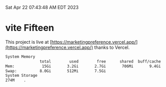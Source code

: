 Sat Apr 22 07:43:48 AM EDT 2023

# vite Fifteen


This project is live at [https://marketingpreference.vercel.app/](https://marketingpreference.vercel.app/) thanks to Vercel.

```bash
System Memory
               total        used        free      shared  buff/cache   available
Mem:            15Gi       3.2Gi       2.7Gi       706Mi       9.4Gi        10Gi
Swap:          8.0Gi       512Mi       7.5Gi
System Storage
274M	.
```

